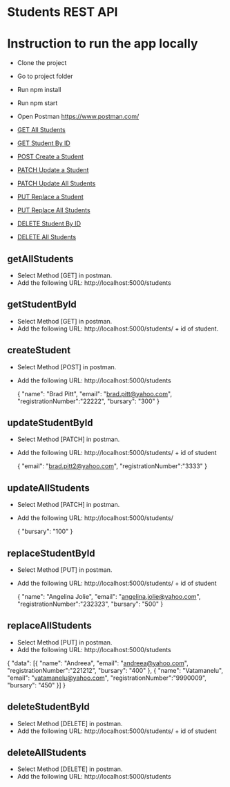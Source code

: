 # Students REST API

# Instruction to run the app locally
* Clone the project
* Go to project folder
* Run npm install
* Run npm start
* Open Postman https://www.postman.com/


* [GET All Students](#getAllStudents)
* [GET Student By ID](#getStudentById)
* [POST Create a Student](#createStudent)
* [PATCH Update a Student](#updateStudentById)
* [PATCH Update All Students](#updateAllStudents)
* [PUT Replace a Student](#replaceStudentById)
* [PUT Replace All Students](#replaceAllStudents)
* [DELETE Student By ID](#deleteStudentById)
* [DELETE All Students](#deleteAllStudents)

## getAllStudents

* Select Method [GET] in postman.
* Add the following URL: http://localhost:5000/students

## getStudentById

* Select Method [GET] in postman.
* Add the following URL: http://localhost:5000/students/ + id of student.


## createStudent

* Select Method [POST] in postman.
* Add the following URL: http://localhost:5000/students

    {
        "name": "Brad Pitt",
        "email": "brad.pitt@yahoo.com",
        "registrationNumber":"22222",
		"bursary": "300"
    }

## updateStudentById

* Select Method [PATCH] in postman.
* Add the following URL: http://localhost:5000/students/ + id of student

    {
        "email": "brad.pitt2@yahoo.com",
        "registrationNumber":"3333"
	}
	
## updateAllStudents

* Select Method [PATCH] in postman.
* Add the following URL: http://localhost:5000/students/

    {
		"bursary": "100"
	}


## replaceStudentById

* Select Method [PUT] in postman.
* Add the following URL: http://localhost:5000/students/ + id of student

    {
        "name": "Angelina Jolie",
        "email": "angelina.jolie@yahoo.com",
        "registrationNumber":"232323",
		"bursary": "500"
    }
	
## replaceAllStudents

* Select Method [PUT] in postman.
* Add the following URL: http://localhost:5000/students

{
	"data": 
	[{
		"name": "Andreea",
        "email": "andreea@yahoo.com",
        "registrationNumber":"221212",
		"bursary": "400"
		},
		{
		"name": "Vatamanelu",
        "email": "vatamanelu@yahoo.com",
        "registrationNumber":"9990009",
		"bursary": "450"
	}]
}

## deleteStudentById

* Select Method [DELETE] in postman.
* Add the following URL: http://localhost:5000/students/ + id of student

## deleteAllStudents

* Select Method [DELETE] in postman.
* Add the following URL: http://localhost:5000/students
